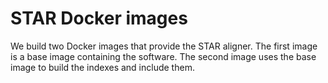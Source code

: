 # STAR Docker images

We build two Docker images that provide the STAR aligner. The first image is a base image containing the software. The second image uses the base image to build the indexes and include them.

